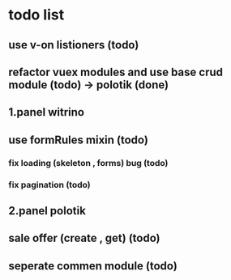 # todo list

## use v-on listioners (todo)

## refactor vuex modules and use base crud module (todo) -> polotik (done)

## 1.panel witrino

## use formRules mixin (todo)

### fix loading (skeleton , forms) bug (todo)

### fix pagination (todo)

## 2.panel polotik

## sale offer (create , get) (todo)

## seperate commen module (todo)
